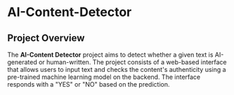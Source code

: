 # AI-Content-Detector
## Project Overview

The **AI-Content Detector** project aims to detect whether a given text is AI-generated or human-written. The project consists of a web-based interface that allows users to input text and checks the content's authenticity using a pre-trained machine learning model on the backend. The interface responds with a "YES" or "NO" based on the prediction.
